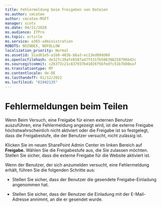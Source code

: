 ```yaml
---
title: Fehlermeldung beim Freigeben von Dateien
ms.author: cmcatee
author: cmcatee-MSFT
manager: scotv
ms.date: 04/21/2020
ms.audience: ITPro
ms.topic: article
ms.service: o365-administration
ROBOTS: NOINDEX, NOFOLLOW
localization_priority: Normal
ms.assetid: 51ad61e5-a1b8-483b-b6a3-ec13ed09dd68
ms.openlocfilehash: de327c39afe6587a47f531fb506398258796bd2c
ms.sourcegitcommit: c26373c21c837937b41026f56fedfc51b7b80ea7
ms.translationtype: MT
ms.contentlocale: de-DE
ms.lasthandoff: 01/12/2022
ms.locfileid: "61942135"
---
```

# <a name="error-messages-when-sharing"></a>Fehlermeldungen beim Teilen

Wenn Beim Versuch, eine Freigabe für einen externen Benutzer auszuführen, eine Fehlermeldung angezeigt wird, ist die externe Freigabe höchstwahrscheinlich nicht aktiviert oder die Freigabe ist so festgelegt, dass die Freigabestufe, die der Benutzer versucht, nicht zulässig ist.
  
Klicken Sie im neuen SharePoint Admin Center im linken Bereich auf **Freigabe.** Wählen Sie die Freigabestufe aus, die Sie zulassen möchten. Stellen Sie sicher, dass die externe Freigabe für die Website aktiviert ist. 
  
Wenn der Benutzer, der sich anzumelden versucht, eine Fehlermeldung erhält, führen Sie die folgenden Schritte aus:
  
- Stellen Sie sicher, dass der Benutzer die gesendete Freigabe-Einladung angenommen hat.
    
- Stellen Sie sicher, dass der Benutzer die Einladung mit der E-Mail-Adresse annimmt, an die er gesendet wurde.
    

